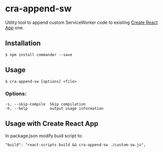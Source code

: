 # cra-append-sw

  Utility tool to append custom ServiceWorker code to existing [Create React App](https://github.com/facebookincubator/create-react-app) one.

  ## Installation

    $ npm install commander --save

  ## Usage

    $ cra-append-sw [options] <file>


  ### Options:

    -s, --skip-compile  Skip compilation
    -h, --help          output usage information

  ## Usage with Create React App

  In package.json modify buid script to:

    "build": "react-scripts build && cra-append-sw ./custom-sw.js",
